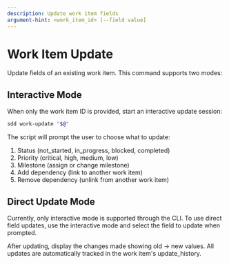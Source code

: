 ```yaml
---
description: Update work item fields
argument-hint: <work_item_id> [--field value]
---
```


# Work Item Update

Update fields of an existing work item. This command supports two modes:

## Interactive Mode

When only the work item ID is provided, start an interactive update session:

```bash
sdd work-update "$@"
```

The script will prompt the user to choose what to update:
1. Status (not_started, in_progress, blocked, completed)
2. Priority (critical, high, medium, low)
3. Milestone (assign or change milestone)
4. Add dependency (link to another work item)
5. Remove dependency (unlink from another work item)

## Direct Update Mode

Currently, only interactive mode is supported through the CLI. To use direct field updates, use the interactive mode and select the field to update when prompted.

After updating, display the changes made showing old → new values. All updates are automatically tracked in the work item's update_history.
